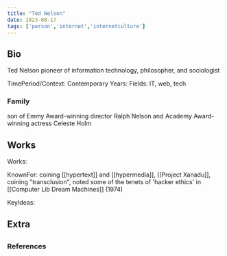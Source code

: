 ```yaml
---
title: "Ted Nelson"
date: 2023-08-17
tags: ['person','internet','internetculture']
---
```


## Bio
Ted Nelson
pioneer of information technology, philosopher, and sociologist

TimePeriod/Context: Contemporary
Years: 
Fields: IT, web, tech 

### Family
son of Emmy Award-winning director Ralph Nelson and Academy Award-winning actress Celeste Holm

## Works
Works:

KnownFor: coining [[hypertext]] and [[hypermedia]], [[Project Xanadu]], coining "transclusion", noted some of the tenets of 'hacker ethics' in [[Computer Lib Dream Machines]] (1974)

KeyIdeas:

## Extra

##
### References
